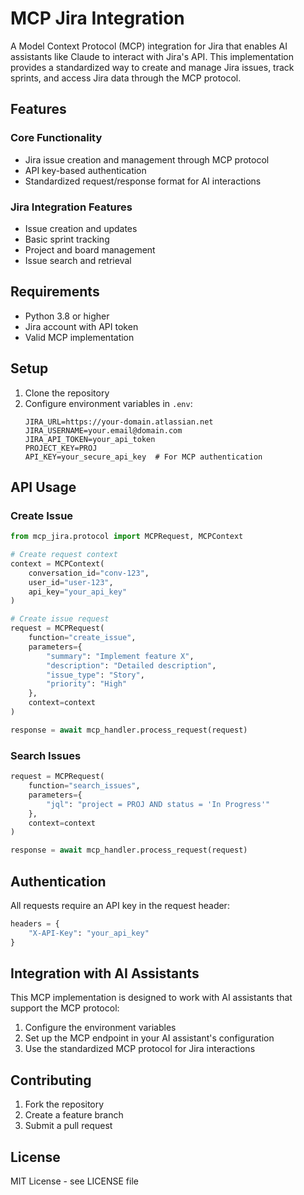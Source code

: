 # MCP Jira Integration

A Model Context Protocol (MCP) integration for Jira that enables AI assistants like Claude to interact with Jira's API. This implementation provides a standardized way to create and manage Jira issues, track sprints, and access Jira data through the MCP protocol.

## Features

### Core Functionality
- Jira issue creation and management through MCP protocol
- API key-based authentication
- Standardized request/response format for AI interactions

### Jira Integration Features
- Issue creation and updates
- Basic sprint tracking
- Project and board management
- Issue search and retrieval

## Requirements

- Python 3.8 or higher
- Jira account with API token
- Valid MCP implementation

## Setup

1. Clone the repository
2. Configure environment variables in `.env`:
   ```env
   JIRA_URL=https://your-domain.atlassian.net
   JIRA_USERNAME=your.email@domain.com
   JIRA_API_TOKEN=your_api_token
   PROJECT_KEY=PROJ
   API_KEY=your_secure_api_key  # For MCP authentication
   ```

## API Usage

### Create Issue
```python
from mcp_jira.protocol import MCPRequest, MCPContext

# Create request context
context = MCPContext(
    conversation_id="conv-123",
    user_id="user-123",
    api_key="your_api_key"
)

# Create issue request
request = MCPRequest(
    function="create_issue",
    parameters={
        "summary": "Implement feature X",
        "description": "Detailed description",
        "issue_type": "Story",
        "priority": "High"
    },
    context=context
)

response = await mcp_handler.process_request(request)
```

### Search Issues
```python
request = MCPRequest(
    function="search_issues",
    parameters={
        "jql": "project = PROJ AND status = 'In Progress'"
    },
    context=context
)

response = await mcp_handler.process_request(request)
```

## Authentication

All requests require an API key in the request header:
```python
headers = {
    "X-API-Key": "your_api_key"
}
```

## Integration with AI Assistants

This MCP implementation is designed to work with AI assistants that support the MCP protocol:

1. Configure the environment variables
2. Set up the MCP endpoint in your AI assistant's configuration
3. Use the standardized MCP protocol for Jira interactions

## Contributing

1. Fork the repository
2. Create a feature branch
3. Submit a pull request

## License

MIT License - see LICENSE file